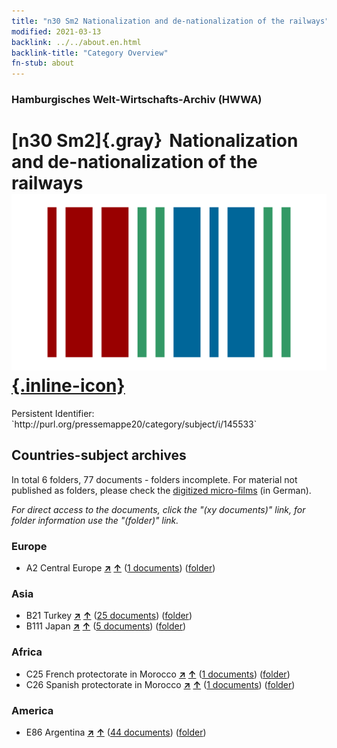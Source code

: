 ```yaml
---
title: "n30 Sm2 Nationalization and de-nationalization of the railways"
modified: 2021-03-13
backlink: ../../about.en.html
backlink-title: "Category Overview"
fn-stub: about
---
```


### Hamburgisches Welt-Wirtschafts-Archiv (HWWA)

# [n30 Sm2]{.gray}&#8201; Nationalization and de-nationalization of the railways &#160; [![Wikidata](/images/Wikidata-logo.svg "Wikidata"){.inline-icon}](http://www.wikidata.org/entity/Q104711113)

<div class="hint">Persistent Identifier: `http://purl.org/pressemappe20/category/subject/i/145533`</div>







## Countries-subject archives





In total 6 folders, 77 documents - folders incomplete.
For material not published as folders, please check the [digitized micro-films](/film/h1_sh.de.html) (in German).

_For direct access to the documents, click the "(xy documents)" link, for folder information use the "(folder)" link._



### Europe

- A2 Central Europe [**&nearr;**](../../../geo/i/140895/about.en.html "Central Europe (all folders)") [**&uarr;**](../../../geo/about.en.html#A2 "Country category system") (<a href="https://pm20.zbw.eu/iiifview/folder/sh/140895,145533" title="about: Central Europe : Nationalization and de-nationalization of the railways" target="_blank">1 documents</a>) ([folder](../../../../folder/sh/1408xx/140895/1455xx/145533/about.en.html))

### Asia

- B21 Turkey [**&nearr;**](../../../geo/i/141111/about.en.html "Turkey (all folders)") [**&uarr;**](../../../geo/about.en.html#B21 "Country category system") (<a href="https://pm20.zbw.eu/iiifview/folder/sh/141111,145533" title="about: Turkey : Nationalization and de-nationalization of the railways" target="_blank">25 documents</a>) ([folder](../../../../folder/sh/1411xx/141111/1455xx/145533/about.en.html))
- B111 Japan [**&nearr;**](../../../geo/i/141272/about.en.html "Japan (all folders)") [**&uarr;**](../../../geo/about.en.html#B111 "Country category system") (<a href="https://pm20.zbw.eu/iiifview/folder/sh/141272,145533" title="about: Japan : Nationalization and de-nationalization of the railways" target="_blank">5 documents</a>) ([folder](../../../../folder/sh/1412xx/141272/1455xx/145533/about.en.html))

### Africa

- C25 French protectorate in Morocco [**&nearr;**](../../../geo/i/141358/about.en.html "French protectorate in Morocco (all folders)") [**&uarr;**](../../../geo/about.en.html#C25 "Country category system") (<a href="https://pm20.zbw.eu/iiifview/folder/sh/141358,145533" title="about: French protectorate in Morocco : Nationalization and de-nationalization of the railways" target="_blank">1 documents</a>) ([folder](../../../../folder/sh/1413xx/141358/1455xx/145533/about.en.html))
- C26 Spanish protectorate in Morocco [**&nearr;**](../../../geo/i/141359/about.en.html "Spanish protectorate in Morocco (all folders)") [**&uarr;**](../../../geo/about.en.html#C26 "Country category system") (<a href="https://pm20.zbw.eu/iiifview/folder/sh/141359,145533" title="about: Spanish protectorate in Morocco : Nationalization and de-nationalization of the railways" target="_blank">1 documents</a>) ([folder](../../../../folder/sh/1413xx/141359/1455xx/145533/about.en.html))

### America

- E86 Argentina [**&nearr;**](../../../geo/i/141692/about.en.html "Argentina (all folders)") [**&uarr;**](../../../geo/about.en.html#E86 "Country category system") (<a href="https://pm20.zbw.eu/iiifview/folder/sh/141692,145533" title="about: Argentina : Nationalization and de-nationalization of the railways" target="_blank">44 documents</a>) ([folder](../../../../folder/sh/1416xx/141692/1455xx/145533/about.en.html))








